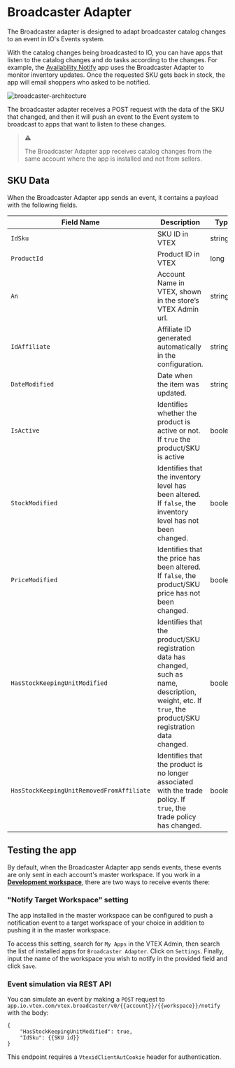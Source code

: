 # Broadcaster Adapter

The Broadcaster adapter is designed to adapt broadcaster catalog changes to an event in IO's Events system.

With the catalog changes being broadcasted to IO, you can have apps that listen to the catalog changes and do tasks according to the changes. For example, the [Availability Notify](https://developers.vtex.com/vtex-developer-docs/docs/vtex-availability-notify) app uses the Broadcaster Adapter to monitor inventory updates. Once the requested SKU gets back in stock, the app will email shoppers who asked to be notified.

![broadcaster-architecture](https://user-images.githubusercontent.com/67270558/158252905-3480125a-fabe-4db3-bb4d-7c7dea74f8ef.png)

The broadcaster adapter receives a POST request with the data of the SKU that changed, and then it will push an event to the Event system to broadcast to apps that want to listen to these changes.

> ⚠️
>
> The Broadcaster Adapter app receives catalog changes from the same account where the app is installed and not from sellers.

## SKU Data

When the Broadcaster Adapter app sends an event, it contains a payload with the following fields.

| Field Name                                | Description                                                                                                                                                  | Type    |
| ----------------------------------------- | ------------------------------------------------------------------------------------------------------------------------------------------------------------ | ------- |
| `IdSku`                                   | SKU ID in VTEX                                                                                                                                               | string  |
| `ProductId`                               | Product ID in VTEX                                                                                                                                           | long    |
| `An`                                      | Account Name in VTEX, shown in the store’s VTEX Admin url.                                                                                                   | string  |
| `IdAffiliate`                             | Affiliate ID generated automatically in the configuration.                                                                                                   | string  |
| `DateModified`                            | Date when the item was updated.                                                                                                                              | string  |
| `IsActive`                                | Identifies whether the product is active or not. If `true` the product/SKU is active                                                                         | boolean |
| `StockModified`                           | Identifies that the inventory level has been altered. If `false`, the inventory level has not been changed.                                                  | boolean |
| `PriceModified`                           | Identifies that the price has been altered. If `false`, the product/SKU price has not been changed.                                                          | boolean |
| `HasStockKeepingUnitModified`             | Identifies that the product/SKU registration data has changed, such as name, description, weight, etc. If `true`, the product/SKU registration data changed. | boolean |
| `HasStockKeepingUnitRemovedFromAffiliate` | Identifies that the product is no longer associated with the trade policy. If `true`, the trade policy has changed.                                          | boolean |

## Testing the app

By default, when the Broadcaster Adapter app sends events, these events are only sent in each account's master workspace. If you work in a **[Development workspace](https://developers.vtex.com/vtex-developer-docs/docs/vtex-io-documentation-workspace)**, there are two ways to receive events there:

### "Notify Target Workspace" setting

The app installed in the master workspace can be configured to push a notification event to a target workspace of your choice in addition to pushing it in the master workspace.

To access this setting, search for `My Apps` in the VTEX Admin, then search the list of installed apps for `Broadcaster Adapter`. Click on `Settings`. Finally, input the name of the workspace you wish to notify in the provided field and click `Save`.

### Event simulation via REST API

You can simulate an event by making a `POST` request to `app.io.vtex.com/vtex.broadcaster/v0/{{account}}/{{workspace}}/notify`
with the body:

```
{
	"HasStockKeepingUnitModified": true,
	"IdSku": {{SKU id}}
}
```

This endpoint requires a `VtexidClientAutCookie` header for authentication.
